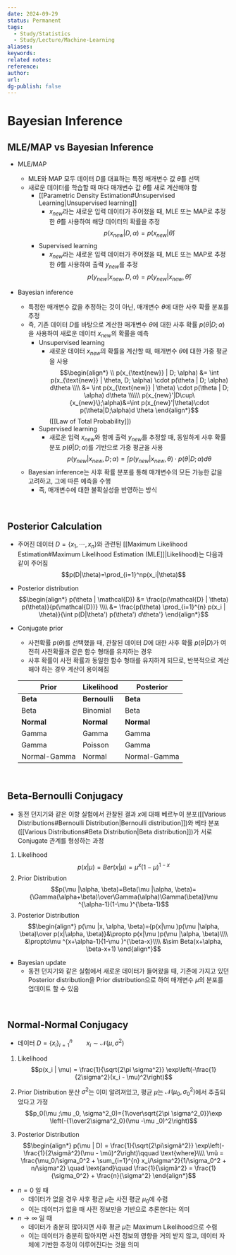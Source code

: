 ```yaml
---
date: 2024-09-29
status: Permanent
tags:
  - Study/Statistics
  - Study/Lecture/Machine-Learning
aliases: 
keywords: 
related notes: 
reference: 
author: 
url: 
dg-publish: false
---
```

# Bayesian Inference
## MLE/MAP vs Bayesian Inference
- MLE/MAP
	- MLE와 MAP 모두 데이터 $D$를 대표하는 특정 매개변수 값 $\hat{\theta}$를 선택
	- 새로운 데이터를 학습할 때 마다 매개변수 값 $\hat{\theta}$를 새로 계산해야 함
		- [[Parametric Density Estimation#Unsupervised Learning|Unsupervised learning]]
			- $x_{new}$라는 새로운 입력 데이터가 주어졌을 때, MLE 또는 MAP로 추정한 $\hat{\theta}$를 사용하여 해당 데이터의 확률을 추정
			   $$p(x_{new}|D, \alpha)=p(x_{new}|\hat{\theta})$$
		- Supervised learning
			- $x_{new}$라는 새로운 입력 데이터가 주어졌을 때, MLE 또는 MAP로 추정한 $\hat{\theta}$를 사용하여 출력 $y_{new}$를 추정
			  $$p(y_{new}|x_{new}, D, \alpha)=p(y_{new}|x_{new}, \hat{\theta})$$

- Bayesian inference
	- 특정한 매개변수 값을 추정하는 것이 아닌, 매개변수 $\theta$에 대한 사후 확률 분포를 추정
	- 즉, 기존 데이터 $D$를 바탕으로 계산한 매개변수 $\theta$에 대한 사후 확률 $p(\theta|D;\alpha)$을 사용하여 새로운 데이터 $x_{new}$의 확률을 예측
		- Unsupervised learning
			- 새로운 데이터 $x_{new}$의 확률을 계산할 때, 매개변수 $\theta$에 대한 가중 평균을 사용
			  $$\begin{align*} \\
					p(x_{\text{new}} | D; \alpha) &= \int p(x_{\text{new}} | \theta, D; \alpha) \cdot p(\theta | D; \alpha) d\theta \\\\
					&= \int p(x_{\text{new}} | \theta) \cdot p(\theta | D; \alpha) d\theta \\\\\\
					p(x_{new}'|D\cup\{x_{new}\};\alpha)&=\int p(x_{new}'|\theta)\cdot p(\theta|D;\alpha)d \theta
					\end{align*}$$
				([[Law of Total Probability]])
		- Supervised learning
			- 새로운 입력 $x_{new}$와 함께 출력 $y_{new}$를 추정할 때, 동일하게 사후 확률 분포 $p(\theta|D;\alpha)$를 기반으로 가중 평균을 사용
			  $$p(y_{new}|x_{new}, D;\alpha)=\int p(y_{new}|x_{new}, \theta)\cdot p(\theta|D; \alpha)d\theta$$
	- Bayesian inference는 사후 확률 분포를 통해 매개변수의 모든 가능한 값을 고려하고, 그에 따른 예측을 수행
		- 즉, 매개변수에 대한 불확실성을 반영하는 방식

<br>

## Posterior Calculation
- 주어진 데이터 $D=\left\{x_1, \cdots, x_n\right\}$와 관련된 [[Maximum Likelihood Estimation#Maximum Likelihood Estimation (MLE]]|Likelihood)는 다음과 같이 주어짐
$$p(D|\theta)=\prod_{i=1}^np(x_i|\theta)$$

- Posterior distribution
$$\begin{align*} p(\theta | \mathcal{D}) &= \frac{p(\mathcal{D} | \theta) p(\theta)}{p(\mathcal{D})} \\\\ &= \frac{p(\theta) \prod_{i=1}^{n} p(x_i | \theta)}{\int p(D|\theta') p(\theta') d\theta'} \end{align*}$$

- Conjugate prior
	- 사전확률 $p(\theta)$를 선택했을 때, 관찰된 데이터 $D$에 대한 사후 확률 $p(\theta|D)$가 여전히 사전확률과 같은 함수 형태를 유지하는 경우
	- 사후 확률이 사전 확률과 동일한 함수 형태를 유지하게 되므로, 반복적으로 계산해야 하는 경우 계산이 용이해짐
	
	| Prior        | Likelihood | Posterior    |
	| ------------ | ---------- | ------------ |
	| **Beta**         | **Bernoulli**  | **Beta**         |
	| Beta         | Binomial   | Beta         |
	| **Normal**       | **Normal**     | **Normal**       |
	| Gamma        | Gamma      | Gamma        |
	| Gamma        | Poisson    | Gamma        |
	| Normal-Gamma | Normal     | Normal-Gamma |

<br>

## Beta-Bernoulli Conjugacy
- 동전 던지기와 같은 이항 실험에서 관찰된 결과 $x$에 대해 베르누이 분포([[Various Distributions#Bernoulli Distribution|Bernoulli distribution]])와 베타 분포([[Various Distributions#Beta Distribution|Beta distribution]])가 서로 Conjugate 관계를 형성하는 과정

1. Likelihood
   $$p(x|\mu )=Ber(x|\mu )=\mu ^x(1-\mu )^{1-x}$$
2. Prior Distribution
   $$p(\mu |\alpha, \beta)=Beta(\mu |\alpha, \beta)={\Gamma(\alpha+\beta)\over\Gamma(\alpha)\Gamma(\beta)}\mu ^{\alpha-1}(1-\mu )^{\beta-1}$$
3. Posterior Distribution
   $$\begin{align*}
	p(\mu |x, \alpha, \beta)={p(x|\mu )p(\mu |\alpha, \beta)\over p(x|\alpha, \beta)}&\propto p(x|\mu )p(\mu |\alpha, \beta)\\\\
	&\propto\mu ^{x+\alpha-1}(1-\mu )^{\beta-x}\\\\
	&\sim Beta(x+\alpha, \beta-x+1)
	\end{align*}$$

- Bayesian update
	- 동전 던지기와 같은 실험에서 새로운 데이터가 들어왔을 때, 기존에 가지고 있던 Posterior distribution을 Prior distribution으로 하여 매개변수 $\mu$의 분포를 업데이트 할 수 있음

<br>

## Normal-Normal Conjugacy
- 데이터 $D=\left\{x_i\right\}_{i=1}^n\qquad x_i\sim \mathcal{N}(\mu, \sigma^2)$

1. Likelihood
   $$p(x_i | \mu) = \frac{1}{\sqrt{2\pi \sigma^2}} \exp\left(-\frac{1}{2\sigma^2}(x_i - \mu)^2\right)$$
   
2. Prior Distribution
   분산 $\sigma^2$는 이미 알려져있고, 평균 $\mu$는 $\mathcal{N}(\mu_0, \sigma^2_0)$에서 추출되었다고 가정
  $$p_0(\mu ;\mu _0, \sigma^2_0)={1\over\sqrt{2\pi \sigma^2_0}}\exp \left(-{1\over2\sigma^2_0}(\mu -\mu _0)^2\right)$$

1. Posterior Distribution
	$$\begin{align*}
	p(\mu | D) = \frac{1}{\sqrt{2\pi\sigmã^2}} \exp\left(-\frac{1}{2\sigmã^2}(\mu - \mũ)^2\right)\qquad \text{where}\\\\
	\mũ = \frac{\mu_0/\sigma_0^2 + \sum_{i=1}^{n} x_i/\sigma^2}{1/\sigma_0^2 + n/\sigma^2}
	\quad \text{and}\quad
	\frac{1}{\sigmã^2} = \frac{1}{\sigma_0^2} + \frac{n}{\sigma^2}
	\end{align*}$$

- $n=0$ 일 때
	- 데이터가 없을 경우 사후 평균 $\tilde{\mu}$는 사전 평균 $\mu _0$에 수렴
	- 이는 데이터가 없을 때 사전 정보만을 기반으로 추론한다는 의미
- $n\rightarrow \infty$ 일 때
	- 데이터가 충분히 많아지면 사후 평균 $\tilde{\mu}$는 Maximum Likelihood으로 수렴
	- 이는 데이터가 충분히 많아지면 사전 정보의 영향을 거의 받지 않고, 데이터 자체에 기반한 추정이 이루어진다는 것을 의미